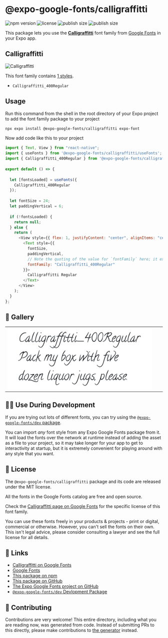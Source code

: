 # @expo-google-fonts/calligraffitti

![npm version](https://flat.badgen.net/npm/v/@expo-google-fonts/calligraffitti)
![license](https://flat.badgen.net/github/license/expo/google-fonts)
![publish size](https://flat.badgen.net/packagephobia/install/@expo-google-fonts/calligraffitti)
![publish size](https://flat.badgen.net/packagephobia/publish/@expo-google-fonts/calligraffitti)

This package lets you use the [**Calligraffitti**](https://fonts.google.com/specimen/Calligraffitti) font family from [Google Fonts](https://fonts.google.com/) in your Expo app.

## Calligraffitti

![Calligraffitti](./font-family.png)

This font family contains [1 styles](#-gallery).

- `Calligraffitti_400Regular`

## Usage

Run this command from the shell in the root directory of your Expo project to add the font family package to your project

```sh
npx expo install @expo-google-fonts/calligraffitti expo-font
```

Now add code like this to your project

```js
import { Text, View } from "react-native";
import { useFonts } from '@expo-google-fonts/calligraffitti/useFonts';
import { Calligraffitti_400Regular } from '@expo-google-fonts/calligraffitti/400Regular';

export default () => {

  let [fontsLoaded] = useFonts({
    Calligraffitti_400Regular
  });

  let fontSize = 24;
  let paddingVertical = 6;

  if (!fontsLoaded) {
    return null;
  } else {
    return (
      <View style={{ flex: 1, justifyContent: "center", alignItems: "center" }}>
        <Text style={{
          fontSize,
          paddingVertical,
          // Note the quoting of the value for `fontFamily` here; it expects a string!
          fontFamily: "Calligraffitti_400Regular"
        }}>
          Calligraffitti Regular
        </Text>
      </View>
    );
  }
};
```

## 🔡 Gallery


||||
|-|-|-|
|![Calligraffitti_400Regular](./400Regular/Calligraffitti_400Regular.ttf.png)||||


## 👩‍💻 Use During Development

If you are trying out lots of different fonts, you can try using the [`@expo-google-fonts/dev` package](https://github.com/expo/google-fonts/tree/master/font-packages/dev#readme).

You can import _any_ font style from any Expo Google Fonts package from it. It will load the fonts over the network at runtime instead of adding the asset as a file to your project, so it may take longer for your app to get to interactivity at startup, but it is extremely convenient for playing around with any style that you want.


## 📖 License

The `@expo-google-fonts/calligraffitti` package and its code are released under the MIT license.

All the fonts in the Google Fonts catalog are free and open source.

Check the [Calligraffitti page on Google Fonts](https://fonts.google.com/specimen/Calligraffitti) for the specific license of this font family.

You can use these fonts freely in your products & projects - print or digital, commercial or otherwise. However, you can't sell the fonts on their own. This isn't legal advice, please consider consulting a lawyer and see the full license for all details.

## 🔗 Links

- [Calligraffitti on Google Fonts](https://fonts.google.com/specimen/Calligraffitti)
- [Google Fonts](https://fonts.google.com/)
- [This package on npm](https://www.npmjs.com/package/@expo-google-fonts/calligraffitti)
- [This package on GitHub](https://github.com/expo/google-fonts/tree/master/font-packages/calligraffitti)
- [The Expo Google Fonts project on GitHub](https://github.com/expo/google-fonts)
- [`@expo-google-fonts/dev` Devlopment Package](https://github.com/expo/google-fonts/tree/master/font-packages/dev)

## 🤝 Contributing

Contributions are very welcome! This entire directory, including what you are reading now, was generated from code. Instead of submitting PRs to this directly, please make contributions to [the generator](https://github.com/expo/google-fonts/tree/master/packages/generator) instead.
